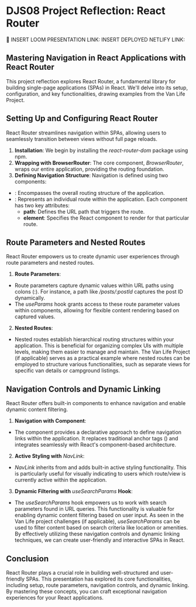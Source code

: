 # DJS08 Project Reflection: React Router 

🎥 INSERT LOOM PRESENTATION LINK: 
INSERT DEPLOYED NETLIFY LINK: 

## Mastering Navigation in React Applications with React Router
This project reflection explores React Router, a fundamental library for building single-page applications (SPAs) in React. We'll delve into its setup, configuration, and key functionalities, drawing examples from the Van Life Project.

## Setting Up and Configuring React Router
React Router streamlines navigation within SPAs, allowing users to seamlessly transition between views without full page reloads.

1. **Installation**: We begin by installing the *react-router-dom* package using npm.
2. **Wrapping with BrowserRouter**: The core component, *BrowserRouter*, wraps our entire application, providing the routing foundation.
3. **Defining Navigation Structure**: Navigation is defined using two components:
- *<Routes>*: Encompasses the overall routing structure of the application.
- *<Route>*: Represents an individual route within the application. Each *<Route>* component has two key attributes:
    - **path**: Defines the URL path that triggers the route.
    - **element**: Specifies the React component to render for that particular route.

## Route Parameters and Nested Routes
React Router empowers us to create dynamic user experiences through route parameters and nested routes.

1. **Route Parameters**:

- Route parameters capture dynamic values within URL paths using colons (:). For instance, a path like */posts/:postId* captures the post ID dynamically.
- The *useParams* hook grants access to these route parameter values within components, allowing for flexible content rendering based on captured values.

2. **Nested Routes**:

- Nested routes establish hierarchical routing structures within your application. This is beneficial for organizing complex UIs with multiple levels, making them easier to manage and maintain.
The Van Life Project (if applicable) serves as a practical example where nested routes can be employed to structure various functionalities, such as separate views for specific van details or campground listings.

## Navigation Controls and Dynamic Linking
React Router offers built-in components to enhance navigation and enable dynamic content filtering.

1. **Navigation with** *<Link>* **Component**:

- The *<Link>* component provides a declarative approach to define navigation links within the application. It replaces traditional anchor tags (<a>) and integrates seamlessly with React's component-based architecture.

2. **Active Styling with** *NavLink*:

- *NavLink* inherits from *<Link>* and adds built-in active styling functionality. This is particularly useful for visually indicating to users which route/view is currently active within the application.

3. **Dynamic Filtering with** *useSearchParams* **Hook**:

- The *useSearchParams* hook empowers us to work with search parameters found in URL queries. This functionality is valuable for enabling dynamic content filtering based on user input. As seen in the Van Life project challenges (if applicable), *useSearchParams* can be used to filter content based on search criteria like location or amenities.
By effectively utilizing these navigation controls and dynamic linking techniques, we can create user-friendly and interactive SPAs in React.

## Conclusion
React Router plays a crucial role in building well-structured and user-friendly SPAs. This presentation has explored its core functionalities, including setup, route parameters, navigation controls, and dynamic linking. By mastering these concepts, you can craft exceptional navigation experiences for your React applications.

